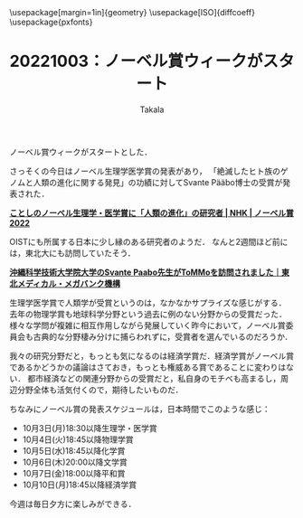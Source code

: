 ﻿---
title: 20221003：ノーベル賞ウィークがスタート
yesterday: 20221002
tomorrow: 20221004
days: 11
author: Takala
header-includes:
  - \usepackage[margin=1in]{geometry}
  - \usepackage[ISO]{diffcoeff}
  - \usepackage{pxfonts}
---


ノーベル賞ウィークがスタートとした．

さっそくの今日はノーベル生理学医学賞の発表があり，
「絶滅したヒト族のゲノムと人類の進化に関する発見」の功績に対してSvante Pääbo博士の受賞が発表された．


**[ことしのノーベル生理学・医学賞に「人類の進化」の研究者 | NHK | ノーベル賞2022](https://www3.nhk.or.jp/news/html/20221003/k10013846801000.html)**


OISTにも所属する日本に少し縁のある研究者のようだ．
なんと2週間ほど前には，東北大にも訪問していたそう．


**[沖縄科学技術大学院大学のSvante Paabo先生がToMMoを訪問されました｜東北メディカル・メガバンク機構](https://www.megabank.tohoku.ac.jp/news/50813)**


生理学医学賞で人類学が受賞というのは，なかなかサプライズな感じがする．
去年の物理学賞も地球科学分野という過去に例のない分野からの受賞だった．
様々な学問が複雑に相互作用しながら発展していく昨今において，ノーベル賞委員会も古典的な分野棲み分けに捕らわれずに，受賞者を選んでいるのだろうか．


我々の研究分野だと，もっとも気になるのは経済学賞だ．経済学賞がノーベル賞であるかどうかの議論はさておき，もっとも権威ある賞であることに変わりはない．
都市経済などの関連分野からの受賞だと，私自身のモチベも高まるし，周辺分野全体も活気付くので，期待したいものだ．


ちなみにノーベル賞の発表スケジュールは，日本時間でこのような感じ：

* 10月3日(月)18:30以降生理学・医学賞
* 10月4日(火)18:45以降物理学賞
* 10月5日(水)18:45以降化学賞
* 10月6日(木)20:00以降文学賞
* 10月7日(金)18:00以降平和賞
* 10月10日(月)18:45以降経済学賞


今週は毎日夕方に楽しみができる．


